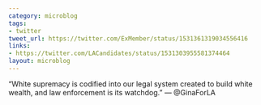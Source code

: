 ```yaml
---
category: microblog
tags:
- twitter
tweet_url: https://twitter.com/ExMember/status/1531361319034556416
links:
- https://twitter.com/LACandidates/status/1531303955581374464
layout: microblog
---
```

“White supremacy is codified into our legal system created to build white wealth, and law enforcement is its watchdog.” — @GinaForLA
